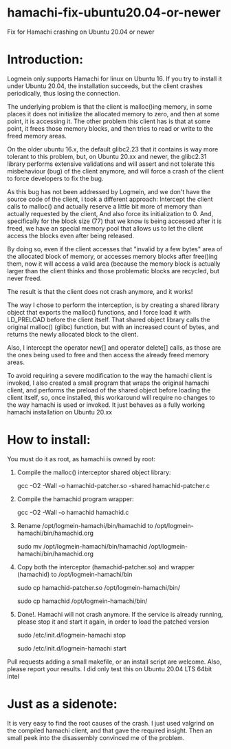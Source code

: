 # hamachi-fix-ubuntu20.04-or-newer
Fix for Hamachi crashing on Ubuntu 20.04 or newer

Introduction:
============

Logmein only supports Hamachi for linux on Ubuntu 16. If you try to install it under Ubuntu 20.04, the installation succeeds, but the client crashes periodically, thus losing the connection.

The underlying problem is that the client is malloc()ing memory, in some places it does not initialize the allocated memory to zero, and then at some point, it is accessing it. The other problem this client has is that at some point, it frees those memory blocks, and then tries to read or write to the freed memory areas.

On the older ubuntu 16.x, the default glibc2.23 that it contains is way more tolerant to this problem, but, on Ubuntu 20.xx and newer, the glibc2.31 library performs extensive validations and will assert and not tolerate this misbehaviour (bug) of the client anymore, and will force a crash of the client to force developers to fix the bug.

As this bug has not been addressed by Logmein, and we don't have the source code of the client, i took a different approach: Intercept the client calls to malloc() and actually reserve a little bit more of memory than actually requested by the client, And also force its initialization to 0. And, specifically for the block size (77) that we know is being accessed after it is freed, we have an special memory pool that allows us to let the client access the blocks even after being released.

By doing so, even if the client accesses that "invalid by a few bytes" area of the allocated block of memory, or accesses memory blocks after free()ing them, now it will access a valid area (because the memory block is actually larger than the client thinks and those problematic blocks are recycled, but never freed.

The result is that the client does not crash anymore, and it works!

The way I chose to perform the interception, is by creating a shared library object that exports the malloc() functions, and I force load it with LD_PRELOAD before the client itself. That shared object library calls the original malloc() (glibc) function, but with an increased count of bytes, and returns the newly allocated block to the client.

Also, I intercept the operator new[] and operator delete[] calls, as those are the ones being used to free and then access the already freed memory areas.

To avoid requiring a severe modification to the way the hamachi client is invoked, I also created a small program that wraps the original hamachi client, and performs the preload of the shared object before loading the client itself, so, once installed, this workaround will require no changes to the way hamachi is used or invoked. It just behaves as a fully working hamachi installation on Ubuntu 20.xx

How to install:
==============

You must do it as root, as hamachi is owned by root:

1) Compile the malloc() interceptor shared object library:

	gcc -O2 -Wall -o hamachid-patcher.so -shared hamachid-patcher.c
	
2) Compile the hamachid program wrapper:

	gcc -O2 -Wall -o hamachid hamachid.c
	
3) Rename /opt/logmein-hamachi/bin/hamachid to /opt/logmein-hamachi/bin/hamachid.org

	sudo mv /opt/logmein-hamachi/bin/hamachid /opt/logmein-hamachi/bin/hamachid.org
	
4) Copy both the interceptor (hamachid-patcher.so) and wrapper (hamachid) to /opt/logmein-hamachi/bin

	sudo cp hamachid-patcher.so /opt/logmein-hamachi/bin/
	
	sudo cp hamachid /opt/logmein-hamachi/bin/
	
5) Done!. Hamachi will not crash anymore. If the service is already running, please stop it and start it again, in order to load the patched version

	sudo /etc/init.d/logmein-hamachi stop
	
	sudo /etc/init.d/logmein-hamachi start
	


Pull requests adding a small makefile, or an install script are welcome. 
Also, please report your results. I did only test this on Ubuntu 20.04 LTS 64bit intel

Just as a sidenote:
==================

It is very easy to find the root causes of the crash. I just used valgrind on the compiled hamachi client, and that gave the required insight. Then an small peek into the disassembly convinced me of the problem.

